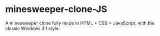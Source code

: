 # minesweeper-clone-JS
A minesweeper clone fully made in HTML + CSS + JavaScript, with the classic Windows 3.1 style.
